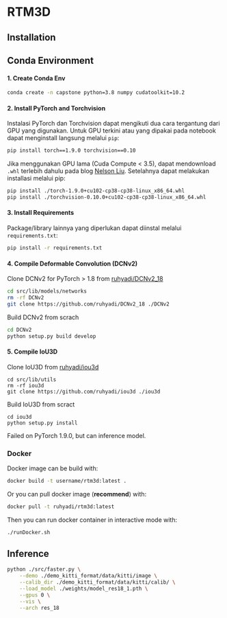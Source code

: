 # RTM3D

## Installation

## Conda Environment

#### 1. Create Conda Env
```bash
conda create -n capstone python=3.8 numpy cudatoolkit=10.2
```

#### 2. Install PyTorch and Torchvision
Instalasi PyTorch dan Torchvision dapat mengikuti dua cara tergantung dari GPU yang digunakan. Untuk GPU terkini atau yang dipakai pada notebook dapat menginstall langsung melalui `pip`:
```bash
pip install torch==1.9.0 torchvision==0.10
```
Jika menggunakan GPU lama (Cuda Compute < 3.5), dapat mendownload `.whl` terlebih dahulu pada blog [Nelson Liu](https://cs.stanford.edu/~nfliu/files/pytorch/whl/torch_stable.html). Setelahnya dapat melakukan installasi melalui pip:
```bash
pip install ./torch-1.9.0+cu102-cp38-cp38-linux_x86_64.whl
pip install ./torchvision-0.10.0+cu102-cp38-cp38-linux_x86_64.whl
```

#### 3. Install Requirements
Package/library lainnya yang diperlukan dapat diinstal melalui `requirements.txt`:
```bash
pip install -r requirements.txt
```

#### 4. Compile Deformable Convolution (DCNv2)

Clone DCNv2 for PyTorch > 1.8 from [ruhyadi/DCNv2_18](https://github.com/ruhyadi/DCNv2_18)
```bash
cd src/lib/models/networks
rm -rf DCNv2
git clone https://github.com/ruhyadi/DCNv2_18 ./DCNv2
```

Build DCNv2 from scrach
```bash
cd DCNv2
python setup.py build develop
```

#### 5. Compile IoU3D
Clone IoU3D from [ruhyadi/iou3d](https://github.com/ruhyadi/iou3d)
```
cd src/lib/utils
rm -rf iou3d
git clone https://github.com/ruhyadi/iou3d ./iou3d
```
Build IoU3D from scract
```
cd iou3d
python setup.py install
```
Failed on PyTorch 1.9.0, but can inference model.

### Docker
Docker image can be build with:
```bash
docker build -t username/rtm3d:latest .
```

Or you can pull docker image (**recommend**) with:
```bash
docker pull -t ruhyadi/rtm3d:latest
```

Then you can run docker container in interactive mode with:
```bash
./runDocker.sh
```

## Inference
```bash
python ./src/faster.py \
    --demo ./demo_kitti_format/data/kitti/image \
    --calib_dir ./demo_kitti_format/data/kitti/calib/ \
    --load_model ./weights/model_res18_1.pth \
    --gpus 0 \
    --vis \
    --arch res_18
```